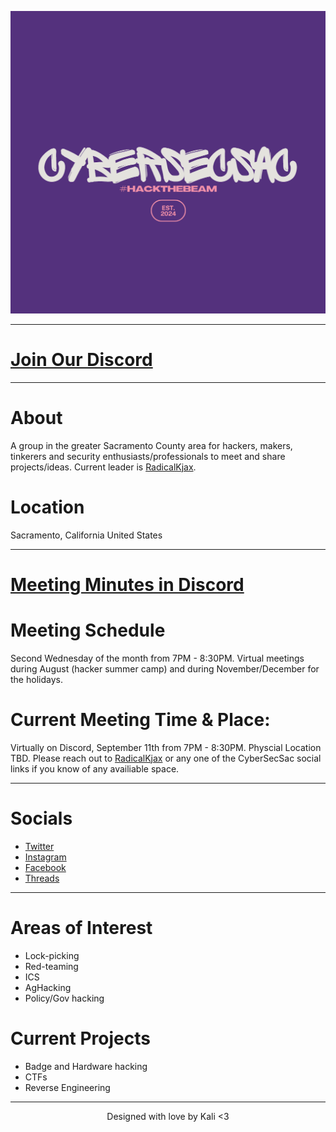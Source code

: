 ![ Logo ](./assets/images/HACKTHEBEAM.png)

---

# [Join Our Discord](https://discord.gg/9YeYME9tWa)

---

# About
A group in the greater Sacramento County area for hackers, makers, tinkerers and security enthusiasts/professionals to meet and share projects/ideas. Current leader is [RadicalKjax](https://twitter.com/radicalkjax).

# Location
Sacramento, California
United States

---

# [Meeting Minutes in Discord](https://discord.gg/BKJPgvz5kE)

# Meeting Schedule
Second Wednesday of the month from 7PM - 8:30PM. Virtual meetings during August (hacker summer camp) and during November/December for the holidays.

# Current Meeting Time & Place:
Virtually on Discord, September 11th from 7PM - 8:30PM.
Physcial Location TBD. Please reach out to [RadicalKjax](https://twitter.com/radicalkjax) or any one of the CyberSecSac social links if you know of any availiable space.

---

# Socials
* [Twitter](https://twitter.com/CyberSec916)
* [Instagram](https://instagram.com/cybersec916)
* [Facebook](https://facebook.com/profile.php?id=61559952651821)
* [Threads](https://www.threads.net/@cybersec916)

---

# Areas of Interest
* Lock-picking
* Red-teaming
* ICS
* AgHacking
* Policy/Gov hacking

# Current Projects
* Badge and Hardware hacking
* CTFs
* Reverse Engineering

---

<div align="center"> Designed with love by Kali <3
